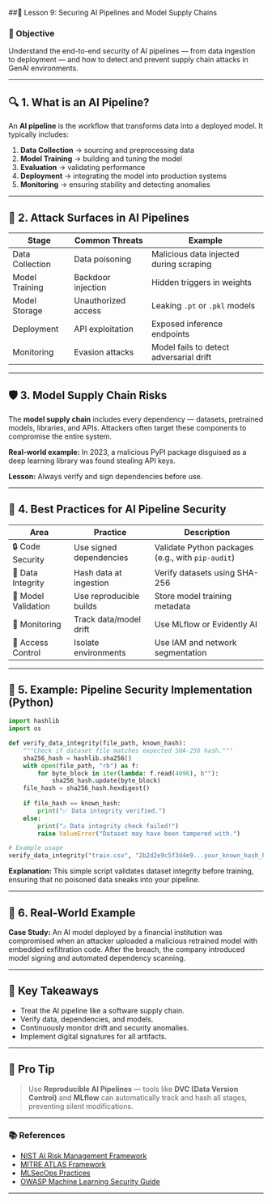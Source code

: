 ##🧩 Lesson 9: Securing AI Pipelines and Model Supply Chains

### 🚀 Objective

Understand the end-to-end security of AI pipelines — from data ingestion to deployment — and how to detect and prevent supply chain attacks in GenAI environments.

---

## 🔍 1. What is an AI Pipeline?

An **AI pipeline** is the workflow that transforms data into a deployed model. It typically includes:

1. **Data Collection** → sourcing and preprocessing data
2. **Model Training** → building and tuning the model
3. **Evaluation** → validating performance
4. **Deployment** → integrating the model into production systems
5. **Monitoring** → ensuring stability and detecting anomalies

---

## 🧠 2. Attack Surfaces in AI Pipelines

| Stage           | Common Threats      | Example                                 |
| --------------- | ------------------- | --------------------------------------- |
| Data Collection | Data poisoning      | Malicious data injected during scraping |
| Model Training  | Backdoor injection  | Hidden triggers in weights              |
| Model Storage   | Unauthorized access | Leaking `.pt` or `.pkl` models          |
| Deployment      | API exploitation    | Exposed inference endpoints             |
| Monitoring      | Evasion attacks     | Model fails to detect adversarial drift |

---

## 🛡️ 3. Model Supply Chain Risks

The **model supply chain** includes every dependency — datasets, pretrained models, libraries, and APIs.
Attackers often target these components to compromise the entire system.

**Real-world example:**
In 2023, a malicious PyPI package disguised as a deep learning library was found stealing API keys.

**Lesson:** Always verify and sign dependencies before use.

---

## 🧰 4. Best Practices for AI Pipeline Security

| Area                | Practice                | Description                                       |
| ------------------- | ----------------------- | ------------------------------------------------- |
| 🔒 Code Security    | Use signed dependencies | Validate Python packages (e.g., with `pip-audit`) |
| 🧬 Data Integrity   | Hash data at ingestion  | Verify datasets using SHA-256                     |
| 🧩 Model Validation | Use reproducible builds | Store model training metadata                     |
| 🧠 Monitoring       | Track data/model drift  | Use MLflow or Evidently AI                        |
| 🚨 Access Control   | Isolate environments    | Use IAM and network segmentation                  |

---

## 🧾 5. Example: Pipeline Security Implementation (Python)

```python
import hashlib
import os

def verify_data_integrity(file_path, known_hash):
    """Check if dataset file matches expected SHA-256 hash."""
    sha256_hash = hashlib.sha256()
    with open(file_path, "rb") as f:
        for byte_block in iter(lambda: f.read(4096), b""):
            sha256_hash.update(byte_block)
    file_hash = sha256_hash.hexdigest()
    
    if file_hash == known_hash:
        print("✅ Data integrity verified.")
    else:
        print("⚠️ Data integrity check failed!")
        raise ValueError("Dataset may have been tampered with.")

# Example usage
verify_data_integrity("train.csv", "2b2d2e9c5f3d4e9...your_known_hash_here")
```

**Explanation:**
This simple script validates dataset integrity before training, ensuring that no poisoned data sneaks into your pipeline.

---

## 🧩 6. Real-World Example

**Case Study:**
An AI model deployed by a financial institution was compromised when an attacker uploaded a malicious retrained model with embedded exfiltration code.
After the breach, the company introduced model signing and automated dependency scanning.

---

## 🔑 Key Takeaways

* Treat the AI pipeline like a software supply chain.
* Verify data, dependencies, and models.
* Continuously monitor drift and security anomalies.
* Implement digital signatures for all artifacts.

---

## 🧠 Pro Tip

> Use **Reproducible AI Pipelines** — tools like **DVC (Data Version Control)** and **MLflow** can automatically track and hash all stages, preventing silent modifications.

---

### 📚 References

* [NIST AI Risk Management Framework](https://www.nist.gov/itl/ai-risk-management-framework)
* [MITRE ATLAS Framework](https://atlas.mitre.org/)
* [MLSecOps Practices](https://mlsecops.com/)
* [OWASP Machine Learning Security Guide](https://owasp.org/www-project-machine-learning-security-top-10/)

---
